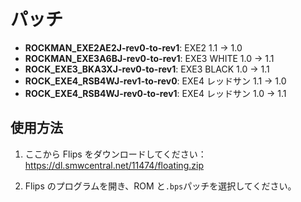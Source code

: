 # パッチ

-   **ROCKMAN_EXE2AE2J-rev0-to-rev1**: EXE2 1.1 → 1.0
-   **ROCKMAN_EXE3A6BJ-rev0-to-rev1**: EXE3 WHITE 1.0 → 1.1
-   **ROCK_EXE3_BKA3XJ-rev0-to-rev1**: EXE3 BLACK 1.0 → 1.1
-   **ROCK_EXE4_RSB4WJ-rev1-to-rev0**: EXE4 レッドサン 1.1 → 1.0
-   **ROCK_EXE4_RSB4WJ-rev0-to-rev1**: EXE4 レッドサン 1.0 → 1.1

## 使用方法

1. ここから Flips をダウンロードしてください：https://dl.smwcentral.net/11474/floating.zip

2. Flips のプログラムを開き、ROM と`.bps`パッチを選択してください。

